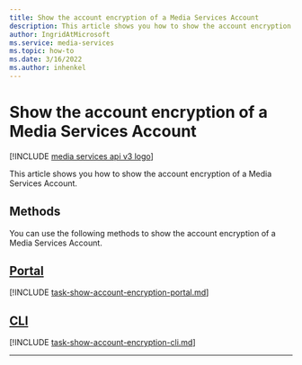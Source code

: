 ```yaml
---
title: Show the account encryption of a Media Services Account
description: This article shows you how to show the account encryption of a Media Services Account.
author: IngridAtMicrosoft
ms.service: media-services
ms.topic: how-to
ms.date: 3/16/2022
ms.author: inhenkel
---
```

# Show the account encryption of a Media Services Account

[!INCLUDE [media services api v3 logo](./includes/v3-hr.md)]

This article shows you how to show the account encryption of a Media Services Account.

<!-- NOTE: The following are in the includes folder and are reused in other How To articles. All task based content should be in the includes folder with the task- prefix prepended to the file name. -->

## Methods

You can use the following methods to show the account encryption of a Media Services Account.

## [Portal](#tab/portal/)

[!INCLUDE [task-show-account-encryption-portal.md](./includes/task-show-account-encryption-portal.md)]

## [CLI](#tab/cli/)

[!INCLUDE [task-show-account-encryption-cli.md](./includes/task-show-account-encryption-cli.md)]

---
